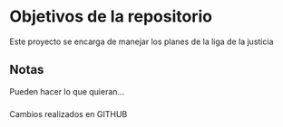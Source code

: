 # Objetivos de la repositorio

Este proyecto se encarga de manejar los planes de la liga de la justicia


## Notas
Pueden hacer lo que quieran...

###
Cambios realizados en GITHUB
